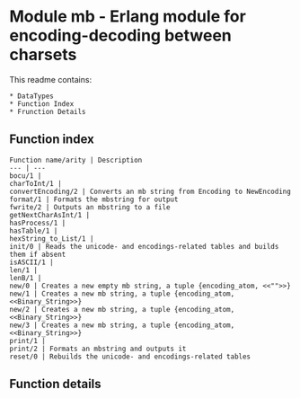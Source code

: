 # Module mb - Erlang module for encoding-decoding between charsets

This readme contains:

	* DataTypes
	* Function Index
	* Frunction Details

## Function index

	Function name/arity | Description
	--- | --- 
	bocu/1 |
	charToInt/1 |
	convertEncoding/2 | Converts an mb string from Encoding to NewEncoding
	format/1 | Formats the mbstring for output
	fwrite/2 | Outputs an mbstring to a file
	getNextCharAsInt/1 | 
	hasProcess/1 |
	hasTable/1 | 
	hexString_to_List/1 | 
	init/0 | Reads the unicode- and encodings-related tables and builds them if absent
	isASCII/1 | 
	len/1 | 
	lenB/1 | 
	new/0 | Creates a new empty mb string, a tuple {encoding_atom, <<"">>}
	new/1 | Creates a new mb string, a tuple {encoding_atom, <<Binary_String>>}
	new/2 | Creates a new mb string, a tuple {encoding_atom, <<Binary_String>>}
	new/3 | Creates a new mb string, a tuple {encoding_atom, <<Binary_String>>}
	print/1 | 
	print/2 | Formats an mbstring and outputs it
	reset/0 | Rebuilds the unicode- and encodings-related tables

## Function details